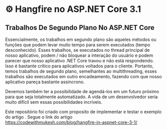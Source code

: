 # ⚙ Hangfire no ASP.NET Core 3.1

## Trabalhos De Segundo Plano No ASP.NET Core

Essencialmente, os trabalhos em segundo plano são aqueles métodos ou funções que podem levar muito tempo para serem executados (tempo desconhecido). Esses trabalhos, se executados no thread principal de nosso aplicativo, podem / não bloquear a interação do usuário e podem parecer que nosso aplicativo .NET Core travou e não está respondendo. Isso é bastante crítico para aplicativos voltados para o cliente. Portanto, temos trabalhos de segundo plano, semelhantes ao multithreading, esses trabalhos são executados em outro encadeamento, fazendo com que nosso aplicativo pareça bastante assíncrono.

Devemos também ter a possibilidade de agendá-los em um futuro próximo para que seja totalmente automatizado. A vida de um desenvolvedor seria muito difícil sem essas possibilidades incríveis.

Este repositório foi criado com proposito de implementar e testar o exemplo do artigo . Segue o link do artigo https://codewithmukesh.com/blog/hangfire-in-aspnet-core-3-1/
